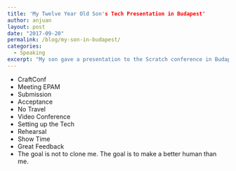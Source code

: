 ```yaml
---
title: 'My Twelve Year Old Son's Tech Presentation in Budapest'
author: anjuan
layout: post
date: "2017-09-20"
permalink: /blog/my-son-in-budapest/
categories:
  - Speaking
excerpt: "My son gave a presentation to the Scratch conference in Budapest. This is how that happened.."
---
```



* CraftConf
* Meeting EPAM
* Submission
* Acceptance
* No Travel
* Video Conference
* Setting up the Tech
* Rehearsal
* Show Time
* Great Feedback
* The goal is not to clone me. The goal is to make a better human than me.

